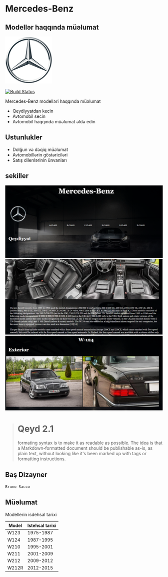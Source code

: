 # Mercedes-Benz

## Modellər haqqında müəlumat

[![N|Solid](./presentation/logo2.png)](https://nodesource.com/products/nsolid)

[![Build Status](https://travis-ci.org/joemccann/dillinger.svg?branch=master)](https://travis-ci.org/joemccann/dillinger)

Mercedes-Benz modelləri haqqında müəlumat

- Qeydiyyatdan kecin
- Avtomobil secin
- Avtomobil haqqında müəlumat əldə edin

## Ustunlukler

- Dolğun və dəqiq müəlumat
- Avtomobillərin göstəriciləri
- Satış dilerılərinin ünvanları

## sekiller
![burda home sehifesi var idi](./presentation/car.PNG)
![burda home sehifesi var idi](./presentation/car1.PNG)
![burda home sehifesi var idi](./presentation/car2.PNG)


> # Qeyd 2.1 
> formating syntax is to make it as readable
> as possible. The idea is that a
> Markdown-formatted document should be
> publishable as-is, as plain text, without
> looking like it's been marked up with tags
> or formatting instructions.





## Baş Dizayner



```sh
Bruno Sacco
```


## Müəlumat

Modellerin isdehsal tarixi

| Model | Istehsal tarixi |
| ------ | ------ |
| W123  | 1975-1987 |
| W124  | 1987-1995 |
| W210  | 1995-2001 |
| W211  | 2001-2009 |
| W212  | 2009-2012 |
| W212R | 2012-2015 |


